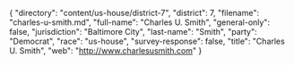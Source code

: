 {
  "directory": "content/us-house/district-7",
  "district": 7,
  "filename": "charles-u-smith.md",
  "full-name": "Charles U. Smith",
  "general-only": false,
  "jurisdiction": "Baltimore City",
  "last-name": "Smith",
  "party": "Democrat",
  "race": "us-house",
  "survey-response": false,
  "title": "Charles U. Smith",
  "web": "http://www.charlesusmith.com"
}
